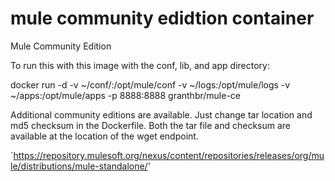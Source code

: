 # mule community edidtion container
Mule Community Edition

To run this with this image with the conf, lib, and app directory:


docker run -d -v ~/conf/:/opt/mule/conf -v ~/logs:/opt/mule/logs -v ~/apps:/opt/mule/apps -p 8888:8888 granthbr/mule-ce

Additional community editions are available. Just change tar location and md5 checksum in the Dockerfile. Both the tar file and checksum are available at the location of the wget endpoint. 

`https://repository.mulesoft.org/nexus/content/repositories/releases/org/mule/distributions/mule-standalone/'

